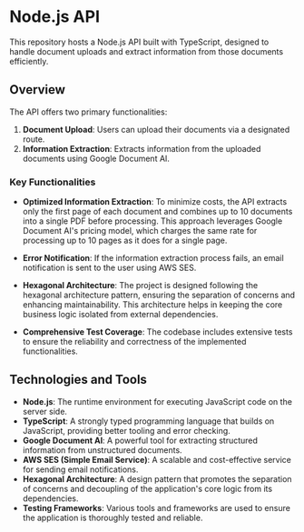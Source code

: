 # Node.js API 

This repository hosts a Node.js API built with TypeScript, designed to handle document uploads and extract information from those documents efficiently.

## Overview

The API offers two primary functionalities:

1. **Document Upload**: Users can upload their documents via a designated route.
2. **Information Extraction**: Extracts information from the uploaded documents using Google Document AI.

### Key Functionalities

- **Optimized Information Extraction**: To minimize costs, the API extracts only the first page of each document and combines up to 10 documents into a single PDF before processing. This approach leverages Google Document AI's pricing model, which charges the same rate for processing up to 10 pages as it does for a single page.
  
- **Error Notification**: If the information extraction process fails, an email notification is sent to the user using AWS SES.

- **Hexagonal Architecture**: The project is designed following the hexagonal architecture pattern, ensuring the separation of concerns and enhancing maintainability. This architecture helps in keeping the core business logic isolated from external dependencies.

- **Comprehensive Test Coverage**: The codebase includes extensive tests to ensure the reliability and correctness of the implemented functionalities.

## Technologies and Tools

- **Node.js**: The runtime environment for executing JavaScript code on the server side.
- **TypeScript**: A strongly typed programming language that builds on JavaScript, providing better tooling and error checking.
- **Google Document AI**: A powerful tool for extracting structured information from unstructured documents.
- **AWS SES (Simple Email Service)**: A scalable and cost-effective service for sending email notifications.
- **Hexagonal Architecture**: A design pattern that promotes the separation of concerns and decoupling of the application's core logic from its dependencies.
- **Testing Frameworks**: Various tools and frameworks are used to ensure the application is thoroughly tested and reliable.
